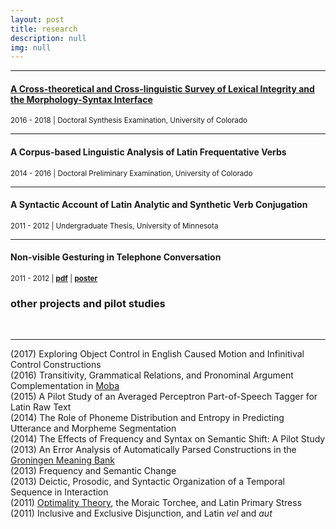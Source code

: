 ```yaml
---
layout: post
title: research
description: null
img: null
---
```


***
<sub></sub>
<h4><a href="http://jared-desjardins.github.io/LI/">A Cross-theoretical and Cross-linguistic Survey of Lexical Integrity and the Morphology-Syntax Interface</a></h4>
<sup>2016 - 2018 | Doctoral Synthesis Examination, University of Colorado</sup>

***
<sub></sub>
<h4>A Corpus-based Linguistic Analysis of Latin Frequentative Verbs</h4>
<sup>2014 - 2016 | Doctoral Preliminary Examination, University of Colorado</sup>

***
<sub></sub>
<h4>A Syntactic Account of Latin Analytic and Synthetic Verb Conjugation</h4>
<sup>2011 - 2012 | Undergraduate Thesis, University of Minnesota</sup>

***
<sub></sub>
<h4>Non-visible Gesturing in Telephone Conversation</h4>
<sup>2011 - 2012 | <a href="http://www.ncurproceedings.org/ojs/index.php/NCUR2012/article/view/181"><b>pdf</b></a> | <a href="http://jared-desjardins.github.io/files/NCUR-poster.pdf"><b>poster</b></a></sup>

<br>

<h3>other projects and pilot studies</h3>
<br>

***
<sub></sub> 
(2017) Exploring Object Control in English Caused Motion and Infinitival Control Constructions
<sub></sub>  
(2016) Transitivity, Grammatical Relations, and Pronominal Argument Complementation in [Moba](http://glottolog.org/resource/languoid/id/moba1244)  
<sup></sup>
(2015) A Pilot Study of an Averaged Perceptron Part-of-Speech Tagger for Latin Raw Text  
<sup></sup>
(2014) The Role of Phoneme Distribution and Entropy in Predicting Utterance and Morpheme Segmentation  
<sup></sup>
(2014) The Effects of Frequency and Syntax on Semantic Shift: A Pilot Study  
<sup></sup>
(2013) An Error Analysis of Automatically Parsed Constructions in the [Groningen Meaning Bank](http://gmb.let.rug.nl/)  
<sup></sup>
(2013) Frequency and Semantic Change  
<sup></sup>
(2013) Deictic, Prosodic, and Syntactic Organization of a Temporal Sequence in Interaction  
<sup></sup>
(2011) [Optimality Theory](http://en.wikipedia.org/wiki/Optimality_Theory), the Moraic Torchee, and Latin Primary Stress  
<sup></sup>
(2011) Inclusive and Exclusive Disjunction, and Latin *vel* and *aut*  
